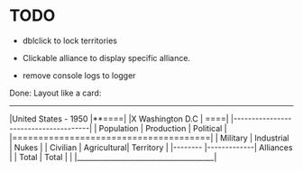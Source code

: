 TODO
=======

* dblclick to lock territories



* Clickable alliance to display specific alliance.

* remove console logs to logger









Done:
Layout like a card:
_______________________________________
|United States - 1950           |**====|
|X Washington D.C               |  ====|
|--------------------------------------|
| Population | Production  | Political |
|======================================|
| Military   | Industrial  | Nukes     |
| Civilian   | Agricultural| Territory |
|--------    |-------------| Alliances |
| Total      | Total       |           |
|______________________________________|
